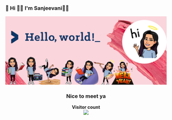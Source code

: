 ### 🔎 Hi 👋🏿 I'm Sanjeevani👩‍💻

<img src="https://raw.githubusercontent.com/Sanjeevani15/Sanjeevani15/master/banner_1.jpg" alt="welcome">

<h3 align="center">Nice to meet ya</h3>
<p align="center"><b>Visitor count</b></br>
  <img src="https://profile-counter.glitch.me/Sanjeevani15/count.svg" /></p>
</p>







<!-- ![Visitor Count](https://profile-counter.glitch.me/{YOUR USER}/count.svg) -->








<!--
**Sanjeevani15/Sanjeevani15** is a ✨ _special_ ✨ repository because its `README.md` (this file) appears on your GitHub profile.

Here are some ideas to get you started:

- 🔭 I’m currently working on ...
- 🌱 I’m currently learning ...
- 👯 I’m looking to collaborate on ...
- 🤔 I’m looking for help with ...
- 💬 Ask me about ...
- 📫 How to reach me: ...
- 😄 Pronouns: ...
- ⚡ Fun fact: ...
-->
